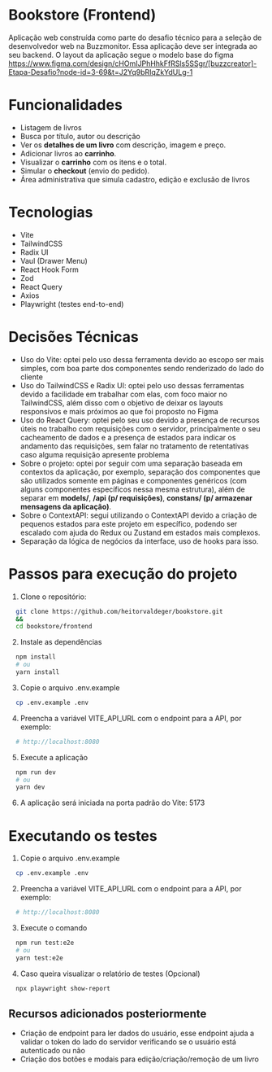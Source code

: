 # Bookstore (Frontend)

Aplicação web construída como parte do desafio técnico para a seleção de desenvolvedor web na Buzzmonitor. Essa aplicação deve ser integrada ao seu backend. O layout da aplicação segue o modelo base do figma https://www.figma.com/design/cHOmIJPhHhkFfRSls5SSgr/[buzzcreator]-Etapa-Desafio?node-id=3-69&t=J2Yq9bRIqZkYdULg-1

# Funcionalidades

- Listagem de livros
- Busca por título, autor ou descrição
- Ver os **detalhes de um livro** com descrição, imagem e preço.
- Adicionar livros ao **carrinho**.
- Visualizar o **carrinho** com os itens e o total.
- Simular o **checkout** (envio do pedido).
- Área administrativa que simula cadastro, edição e exclusão de livros

# Tecnologias

- Vite
- TailwindCSS
- Radix UI
- Vaul (Drawer Menu)
- React Hook Form
- Zod
- React Query
- Axios
- Playwright (testes end-to-end)

# Decisões Técnicas

- Uso do Vite: optei pelo uso dessa ferramenta devido ao escopo ser mais simples, com boa parte dos componentes sendo renderizado do lado do cliente
- Uso do TailwindCSS e Radix UI: optei pelo uso dessas ferramentas devido a facilidade em trabalhar com elas, com foco maior no TailwindCSS, além disso com o objetivo de deixar os layouts responsivos e mais próximos ao que foi proposto no Figma
- Uso do React Query: optei pelo seu uso devido a presença de recursos úteis no trabalho com requisições com o servidor, principalmente o seu cacheamento de dados e a presença de estados para indicar os andamento das requisições, sem falar no tratamento de retentativas caso alguma requisição apresente problema
- Sobre o projeto: optei por seguir com uma separação baseada em contextos da aplicação, por exemplo, separação dos componentes que são utilizados somente em páginas e componentes genéricos (com alguns componentes específicos nessa mesma estrutura), além de separar em **models/**, **/api (p/ requisições)**, **constans/ (p/ armazenar mensagens da aplicação)**.
- Sobre o ContextAPI: segui utilizando o ContextAPI devido a criação de pequenos estados para este projeto em específico, podendo ser escalado com ajuda do Redux ou Zustand em estados mais complexos.
- Separação da lógica de negócios da interface, uso de hooks para isso.

# Passos para execução do projeto

1. Clone o repositório:

```bash
  git clone https://github.com/heitorvaldeger/bookstore.git
  &&
  cd bookstore/frontend
```

2. Instale as dependências

```bash
  npm install
  # ou
  yarn install
```

3. Copie o arquivo .env.example

```bash
  cp .env.example .env
```

4. Preencha a variável VITE_API_URL com o endpoint para a API, por exemplo:

```bash
  # http://localhost:8080
```

5. Execute a aplicação

```bash
  npm run dev
  # ou
  yarn dev
```

6. A aplicação será iniciada na porta padrão do Vite: 5173

# Executando os testes

1. Copie o arquivo .env.example

```bash
  cp .env.example .env
```

2. Preencha a variável VITE_API_URL com o endpoint para a API, por exemplo:

```bash
  # http://localhost:8080
```

3. Execute o comando

```bash
  npm run test:e2e
  # ou
  yarn test:e2e
```

4. Caso queira visualizar o relatório de testes (Opcional)

```bash
  npx playwright show-report
```

## Recursos adicionados posteriormente

- Criação de endpoint para ler dados do usuário, esse endpoint ajuda a validar o token do lado do servidor verificando se o usuário está autenticado ou não
- Criação dos botões e modais para edição/criação/remoção de um livro
